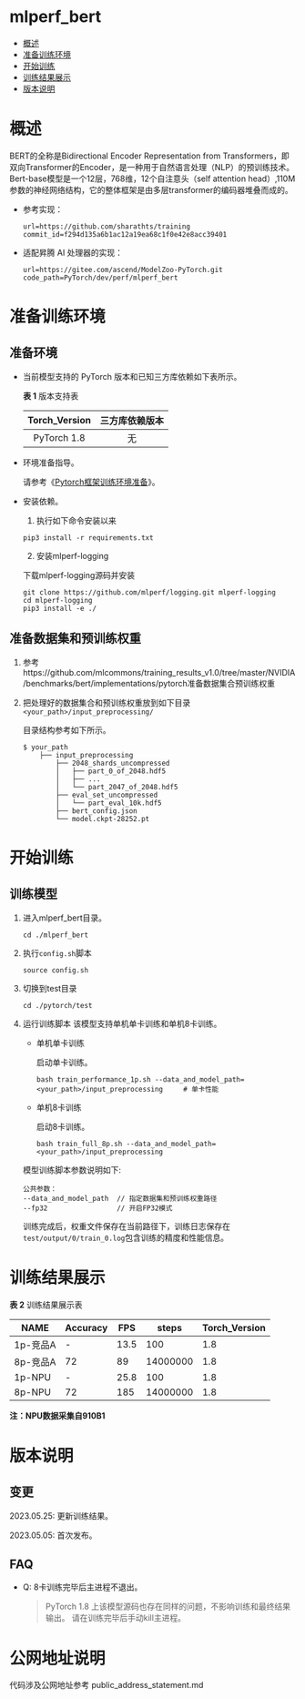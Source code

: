 # mlperf_bert
-   [概述](#概述)
-   [准备训练环境](#准备训练环境)
-   [开始训练](#开始训练)
-   [训练结果展示](#训练结果展示)
-   [版本说明](#版本说明)

# 概述

BERT的全称是Bidirectional Encoder Representation from Transformers，即双向Transformer的Encoder，是一种用于自然语言处理（NLP）的预训练技术。Bert-base模型是一个12层，768维，12个自注意头（self attention head）,110M参数的神经网络结构，它的整体框架是由多层transformer的编码器堆叠而成的。

- 参考实现：

  ```
  url=https://github.com/sharathts/training
  commit_id=f294d135a6b1ac12a19ea68c1f0e42e8acc39401
  ```

- 适配昇腾 AI 处理器的实现：

  ```
  url=https://gitee.com/ascend/ModelZoo-PyTorch.git
  code_path=PyTorch/dev/perf/mlperf_bert
  ```


# 准备训练环境

## 准备环境

- 当前模型支持的 PyTorch 版本和已知三方库依赖如下表所示。

  **表 1**  版本支持表
  
  | Torch_Version | 三方库依赖版本 |
  |:-------:| :----------------------: |
  |  PyTorch 1.8  |    无    |
  
- 环境准备指导。

  请参考《[Pytorch框架训练环境准备](https://www.hiascend.com/document/detail/zh/ModelZoo/pytorchframework/ptes)》。
  
- 安装依赖。

  1. 执行如下命令安装以来
  
  ```
  pip3 install -r requirements.txt
  ```
  2. 安装mlperf-logging
  
  下载mlperf-logging源码并安装 
  ```text
  git clone https://github.com/mlperf/logging.git mlperf-logging
  cd mlperf-logging
  pip3 install -e ./
  ```



## 准备数据集和预训练权重
1. 参考https://github.com/mlcommons/training_results_v1.0/tree/master/NVIDIA/benchmarks/bert/implementations/pytorch准备数据集合预训练权重
2. 把处理好的数据集合和预训练权重放到如下目录`<your_path>/input_preprocessing/`

   目录结构参考如下所示。

   ```
   $ your_path
       ├── input_preprocessing
           ├── 2048_shards_uncompressed
           │   ├── part_0_of_2048.hdf5
           │   ├── ...    
           │   └── part_2047_of_2048.hdf5
           ├── eval_set_uncompressed   
           │   └── part_eval_10k.hdf5
           ├── bert_config.json
           └── model.ckpt-28252.pt
   ```


# 开始训练

## 训练模型

1. 进入mlperf_bert目录。

   ```
   cd ./mlperf_bert
   ```

2. 执行`config.sh`脚本
   ```shell
   source config.sh
   ```
3. 切换到test目录
   ```shell
   cd ./pytorch/test
   ```
4. 运行训练脚本
   该模型支持单机单卡训练和单机8卡训练。

   - 单机单卡训练

     启动单卡训练。

     ``` 
     bash train_performance_1p.sh --data_and_model_path=<your_path>/input_preprocessing     # 单卡性能
     ```
     
   - 单机8卡训练
     
     启动8卡训练。
        ```
        bash train_full_8p.sh --data_and_model_path=<your_path>/input_preprocessing
        ```


   模型训练脚本参数说明如下:
   ```
   公共参数：
   --data_and_model_path  // 指定数据集和预训练权重路径
   --fp32                 // 开启FP32模式
   ```
   训练完成后，权重文件保存在当前路径下，训练日志保存在`test/output/0/train_0.log`包含训练的精度和性能信息。


# 训练结果展示

**表 2**  训练结果展示表

| NAME    | Accuracy | FPS  | steps    |  Torch_Version |
|---------|----------|------|----------|:--------------|
| 1p-竞品A  | -        | 13.5 | 100      |  1.8           |
| 8p-竞品A  | 72       | 89   | 14000000 |  1.8           |
| 1p-NPU  | -        | 25.8 | 100      |  1.8           |
| 8p-NPU  | 72       | 185  | 14000000 |  1.8           |

**注：NPU数据采集自910B1**

# 版本说明

## 变更

2023.05.25: 更新训练结果。

2023.05.05: 首次发布。

## FAQ

- Q: 8卡训练完毕后主进程不退出。
   > PyTorch 1.8 上该模型源码也存在同样的问题，不影响训练和最终结果输出。 请在训练完毕后手动kill主进程。

# 公网地址说明
代码涉及公网地址参考 public_address_statement.md
